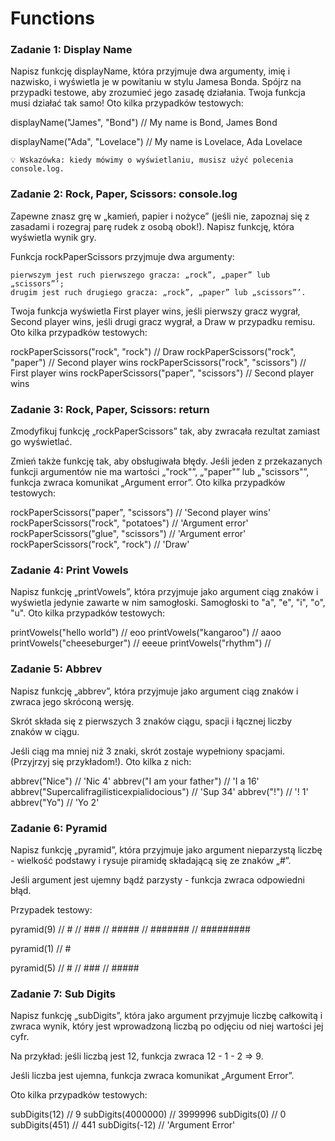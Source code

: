 # Functions

### Zadanie 1: Display Name

Napisz funkcję displayName, która przyjmuje dwa argumenty, imię i nazwisko, i wyświetla je w powitaniu w stylu Jamesa Bonda. Spójrz na przypadki testowe, aby zrozumieć jego zasadę działania. Twoja funkcja musi działać tak samo! Oto kilka przypadków testowych:

displayName("James", "Bond")   // My name is Bond, James Bond

displayName("Ada", "Lovelace") // My name is Lovelace, Ada Lovelace

    💡 Wskazówka: kiedy mówimy o wyświetlaniu, musisz użyć polecenia console.log.

### Zadanie 2: Rock, Paper, Scissors: console.log

Zapewne znasz grę w „kamień, papier i nożyce” (jeśli nie, zapoznaj się z zasadami i rozegraj parę rudek z osobą obok!). Napisz funkcję, która wyświetla wynik gry.

Funkcja rockPaperScissors przyjmuje dwa argumenty:

    pierwszym jest ruch pierwszego gracza: „rock”, „paper” lub „scissors”’;
    drugim jest ruch drugiego gracza: „rock”, „paper” lub „scissors”’.

Twoja funkcja wyświetla First player wins, jeśli pierwszy gracz wygrał, Second player wins, jeśli drugi gracz wygrał, a Draw w przypadku remisu. Oto kilka przypadków testowych:

rockPaperScissors("rock", "rock")      // Draw
rockPaperScissors("rock", "paper")     // Second player wins
rockPaperScissors("rock", "scissors")  // First player wins
rockPaperScissors("paper", "scissors") // Second player wins

### Zadanie 3: Rock, Paper, Scissors: return

Zmodyfikuj funkcję „rockPaperScissors” tak, aby zwracała rezultat zamiast go wyświetlać.

Zmień także funkcję tak, aby obsługiwała błędy. Jeśli jeden z przekazanych funkcji argumentów nie ma wartości „"rock"”, „"paper"” lub „"scissors"”, funkcja zwraca komunikat „Argument error”. Oto kilka przypadków testowych:

rockPaperScissors("paper", "scissors") // 'Second player wins'
rockPaperScissors("rock", "potatoes")  // 'Argument error'
rockPaperScissors("glue", "scissors")  // 'Argument error'
rockPaperScissors("rock", "rock")      // 'Draw'

### Zadanie 4: Print Vowels

Napisz funkcję „printVowels”, która przyjmuje jako argument ciąg znaków i wyświetla jedynie zawarte w nim samogłoski. Samogłoski to "a", "e", "i", "o", "u". Oto kilka przypadków testowych:

printVowels("hello world")  // eoo
printVowels("kangaroo")     // aaoo
printVowels("cheeseburger") // eeeue
printVowels("rhythm")       // 

### Zadanie 5: Abbrev

Napisz funkcję „abbrev”, która przyjmuje jako argument ciąg znaków i zwraca jego skróconą wersję.

Skrót składa się z pierwszych 3 znaków ciągu, spacji i łącznej liczby znaków w ciągu.

Jeśli ciąg ma mniej niż 3 znaki, skrót zostaje wypełniony spacjami. (Przyjrzyj się przykładom!). Oto kilka z nich:

abbrev("Nice")                               // 'Nic 4'
abbrev("I am your father")                   // 'I a 16'
abbrev("Supercalifragilisticexpialidocious") // 'Sup 34'
abbrev("!")                                  // '!   1'
abbrev("Yo")                                 // 'Yo  2'

### Zadanie 6: Pyramid

Napisz funkcję „pyramid”, która przyjmuje jako argument nieparzystą liczbę - wielkość podstawy i rysuje piramidę składającą się ze znaków „#”.

Jeśli argument jest ujemny bądź parzysty - funkcja zwraca odpowiedni błąd.

Przypadek testowy:

pyramid(9)
//     #
//    ###
//   #####
//  #######
// #########

pyramid(1)
// #
 
pyramid(5)
//   #
//  ###
// #####

### Zadanie 7: Sub Digits

Napisz funkcję „subDigits”, która jako argument przyjmuje liczbę całkowitą i zwraca wynik, który jest wprowadzoną liczbą po odjęciu od niej wartości jej cyfr.

Na przykład: jeśli liczbą jest 12, funkcja zwraca 12 - 1 - 2 => 9.

Jeśli liczba jest ujemna, funkcja zwraca komunikat „Argument Error”.

Oto kilka przypadków testowych:

subDigits(12)      // 9
subDigits(4000000) // 3999996
subDigits(0)       // 0
subDigits(451)     // 441
subDigits(-12)     // 'Argument Error'


